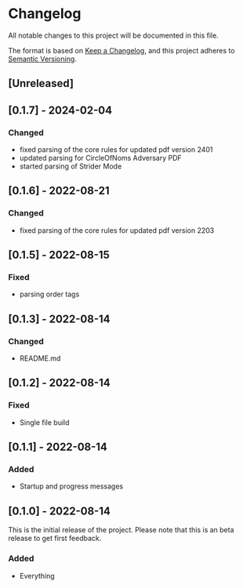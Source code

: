 # Changelog
All notable changes to this project will be documented in this file.

The format is based on [Keep a Changelog](https://keepachangelog.com/en/1.0.0/),
and this project adheres to [Semantic Versioning](https://semver.org/spec/v2.0.0.html).

## [Unreleased]

## [0.1.7] - 2024-02-04
### Changed
- fixed parsing of the core rules for updated pdf version 2401
- updated parsing for CircleOfNoms Adversary PDF
- started parsing of Strider Mode
## [0.1.6] - 2022-08-21
### Changed
- fixed parsing of the core rules for updated pdf version 2203
## [0.1.5] - 2022-08-15
### Fixed
- parsing order tags
## [0.1.3] - 2022-08-14
### Changed
- README.md
## [0.1.2] - 2022-08-14
### Fixed
- Single file build
## [0.1.1] - 2022-08-14
### Added
- Startup and progress messages
## [0.1.0] - 2022-08-14
This is the initial release of the project. Please note that this is an beta release to get first feedback. 
### Added
- Everything